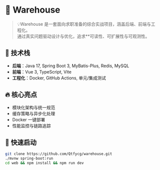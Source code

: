 # 🚀 Warehouse

> 💡Warehouse 是一套面向求职准备的综合实战项目，涵盖后端、前端与工程化。  
通过真实问题驱动设计与优化，追求**可读性、可扩展性与可观测性。

## 🧩 技术栈

- **后端**：Java 17, Spring Boot 3, MyBatis-Plus, Redis, MySQL
- **前端**：Vue 3, TypeScript, Vite
- **工程化**：Docker, GitHub Actions, 单元/集成测试

## 🔥 核心亮点

- 模块化架构与统一规范  
- 缓存策略与异步化处理  
- Docker 一键部署  
- 性能监控与链路追踪

## 🚀 快速启动

```bash
git clone https://github.com/Qtfycg/warehouse.git
./mvnw spring-boot:run
cd web && npm install && npm run dev
